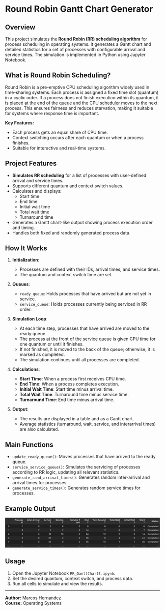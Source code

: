 # Round Robin Gantt Chart Generator

## Overview

This project simulates the **Round Robin (RR) scheduling algorithm** for process scheduling in operating systems. It generates a Gantt chart and detailed statistics for a set of processes with configurable arrival and service times. The simulation is implemented in Python using Jupyter Notebook.

## What is Round Robin Scheduling?

Round Robin is a pre-emptive CPU scheduling algorithm widely used in time-sharing systems. Each process is assigned a fixed time slot (quantum) in a cyclic order. If a process does not finish execution within its quantum, it is placed at the end of the queue and the CPU scheduler moves to the next process. This ensures fairness and reduces starvation, making it suitable for systems where response time is important.

**Key Features:**
- Each process gets an equal share of CPU time.
- Context switching occurs after each quantum or when a process finishes.
- Suitable for interactive and real-time systems.

## Project Features

- **Simulates RR scheduling** for a list of processes with user-defined arrival and service times.
- Supports different quantum and context switch values.
- Calculates and displays:
  - Start time
  - End time
  - Initial wait time
  - Total wait time
  - Turnaround time
- Generates a Gantt chart-like output showing process execution order and timing.
- Handles both fixed and randomly generated process data.

## How It Works

1. **Initialization**:  
   - Processes are defined with their IDs, arrival times, and service times.
   - The quantum and context switch time are set.

2. **Queues**:  
   - `ready_queue`: Holds processes that have arrived but are not yet in service.
   - `service_queue`: Holds processes currently being serviced in RR order.

3. **Simulation Loop**:  
   - At each time step, processes that have arrived are moved to the ready queue.
   - The process at the front of the service queue is given CPU time for one quantum or until it finishes.
   - If not finished, it is moved to the back of the queue; otherwise, it is marked as completed.
   - The simulation continues until all processes are completed.

4. **Calculations**:  
   - **Start Time**: When a process first receives CPU time.
   - **End Time**: When a process completes execution.
   - **Initial Wait Time**: Start time minus arrival time.
   - **Total Wait Time**: Turnaround time minus service time.
   - **Turnaround Time**: End time minus arrival time.

5. **Output**:  
   - The results are displayed in a table and as a Gantt chart.
   - Average statistics (turnaround, wait, service, and interarrival times) are also calculated.

## Main Functions

- `update_ready_queue()`: Moves processes that have arrived to the ready queue.
- `service_service_queue()`: Simulates the servicing of processes according to RR logic, updating all relevant statistics.
- `generate_rand_arrival_times()`: Generates random inter-arrival and arrival times for processes.
- `generate_service_times()`: Generates random service times for processes.

## Example Output

![DEMO](demo.png)

## Usage

1. Open the Jupyter Notebook `RR_GanttChartt.ipynb`.
2. Set the desired quantum, context switch, and process data.
3. Run all cells to simulate and view the results.

---

**Author:** Marcos Hernandez  
**Course:** Operating Systems  